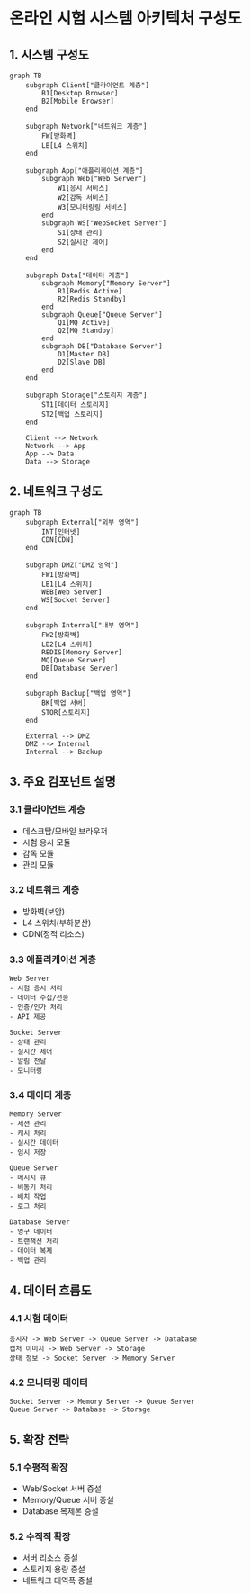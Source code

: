 # 온라인 시험 시스템 아키텍처 구성도

## 1. 시스템 구성도

```mermaid
graph TB
    subgraph Client["클라이언트 계층"]
        B1[Desktop Browser]
        B2[Mobile Browser]
    end

    subgraph Network["네트워크 계층"]
        FW[방화벽]
        LB[L4 스위치]
    end

    subgraph App["애플리케이션 계층"]
        subgraph Web["Web Server"]
            W1[응시 서비스]
            W2[감독 서비스]
            W3[모니터링링 서비스]
        end
        subgraph WS["WebSocket Server"]
            S1[상태 관리]
            S2[실시간 제어]
        end
    end

    subgraph Data["데이터 계층"]
        subgraph Memory["Memory Server"]
            R1[Redis Active]
            R2[Redis Standby]
        end
        subgraph Queue["Queue Server"]
            Q1[MQ Active]
            Q2[MQ Standby]
        end
        subgraph DB["Database Server"]
            D1[Master DB]
            D2[Slave DB]
        end
    end

    subgraph Storage["스토리지 계층"]
        ST1[데이터 스토리지]
        ST2[백업 스토리지]
    end

    Client --> Network
    Network --> App
    App --> Data
    Data --> Storage

```

## 2. 네트워크 구성도

```mermaid
graph TB
    subgraph External["외부 영역"]
        INT[인터넷]
        CDN[CDN]
    end

    subgraph DMZ["DMZ 영역"]
        FW1[방화벽]
        LB1[L4 스위치]
        WEB[Web Server]
        WS[Socket Server]
    end

    subgraph Internal["내부 영역"]
        FW2[방화벽]
        LB2[L4 스위치]
        REDIS[Memory Server]
        MQ[Queue Server]
        DB[Database Server]
    end

    subgraph Backup["백업 영역"]
        BK[백업 서버]
        STOR[스토리지]
    end

    External --> DMZ
    DMZ --> Internal
    Internal --> Backup

```

## 3. 주요 컴포넌트 설명

### 3.1 클라이언트 계층

-   데스크탑/모바일 브라우저
-   시험 응시 모듈
-   감독 모듈
-   관리 모듈

### 3.2 네트워크 계층

-   방화벽(보안)
-   L4 스위치(부하분산)
-   CDN(정적 리소스)

### 3.3 애플리케이션 계층

```
Web Server
- 시험 응시 처리
- 데이터 수집/전송
- 인증/인가 처리
- API 제공

Socket Server
- 상태 관리
- 실시간 제어
- 알림 전달
- 모니터링
```

### 3.4 데이터 계층

```
Memory Server
- 세션 관리
- 캐시 처리
- 실시간 데이터
- 임시 저장

Queue Server
- 메시지 큐
- 비동기 처리
- 배치 작업
- 로그 처리

Database Server
- 영구 데이터
- 트랜잭션 처리
- 데이터 복제
- 백업 관리
```

## 4. 데이터 흐름도

### 4.1 시험 데이터

```
응시자 -> Web Server -> Queue Server -> Database
캡처 이미지 -> Web Server -> Storage
상태 정보 -> Socket Server -> Memory Server
```

### 4.2 모니터링 데이터

```
Socket Server -> Memory Server -> Queue Server
Queue Server -> Database -> Storage
```

## 5. 확장 전략

### 5.1 수평적 확장

-   Web/Socket 서버 증설
-   Memory/Queue 서버 증설
-   Database 복제본 증설

### 5.2 수직적 확장

-   서버 리소스 증설
-   스토리지 용량 증설
-   네트워크 대역폭 증설
